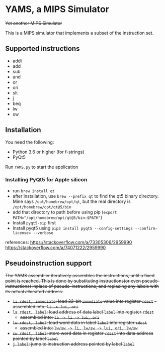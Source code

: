 # YAMS, a MIPS Simulator
~~Yet another MIPS Simulator~~

This is a MIPS simulator that implements a subset of the instruction set.

## Supported instructions
- addi
- add
- sub
- and
- or
- ori
- slt
- j
- beq
- lw
- sw

## Installation

You need the following:
- Python 3.6 or higher (for f-strings)
- PyQt5

Run `YAMS.py` to start the application

### Installing PyQt5 for Apple silicon

- run `brew install qt`
- after installation, use `brew --prefix qt` to find the qt5 binary directory. Mine says `/opt/homebrew/opt/qt`, but the real directory is `/opt/homebrew/opt/qt@5/bin`
- add that directory to path before using pip (`export PATH="/opt/homebrew/opt/qt@5/bin:$PATH"`)
- Install `pyqt5-sip` first
- Install pyqt5 using `pip3 install pyqt5 --config-settings --confirm-license= --verbose`

references:
https://stackoverflow.com/a/73305306/2959990
https://stackoverflow.com/a/74071222/2959990


## Pseudoinstruction support

~~The YAMS assembler iteratively assembles the instructions, until a fixed point is reached. This is done by substituting
instructions(or even pseudo-instructions) inplace of pseudo-instructions, and replacing any labels with its actual
allocated address.~~

- ~~`li rdest, immediate`: load 32-bit `immediate` value into register `rdest`~~
  ~~- assembled into: `li -> lui, ori`~~
- ~~`la rdest, label`: load address of data label `label` into register `rdest`~~
  - ~~assembled into: `la -> li -> lui, ori`~~
- ~~`lw rdest, label`: load word data in label `label` into register `rdest`~~
  - ~~assembled into: `lw/sw -> li, lw/sw -> lui, ori, lw/sw`~~
- ~~`sw rdest, label`: store word data in register `rdest` into data address pointed by label `label`~~
- ~~`j label`: jump to instruction address pointed by label `label`~~